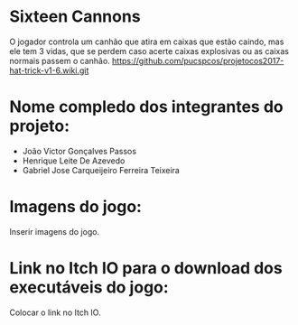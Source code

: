 # Sixteen Cannons

O jogador controla um canhão que atira em caixas que estão caindo, mas ele tem 3 vidas, que se perdem caso acerte caixas explosivas ou as caixas normais passem o canhão. https://github.com/pucspcos/projetocos2017-hat-trick-v1-6.wiki.git

# Nome compledo dos integrantes do projeto:

* João Victor Gonçalves Passos
* Henrique Leite De Azevedo
* Gabriel Jose Carqueijeiro Ferreira Teixeira

# Imagens do jogo:

Inserir imagens do jogo.

# Link no Itch IO para o download dos executáveis do jogo:

Colocar o link no Itch IO.
